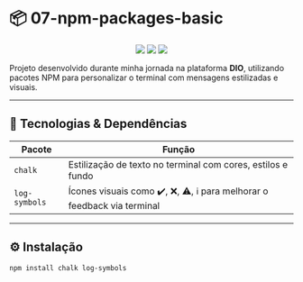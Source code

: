 # 📦 07-npm-packages-basic

<p align="center">
  <img src="https://img.shields.io/badge/NPM-Packages-blue?style=for-the-badge&logo=npm" />
  <img src="https://img.shields.io/badge/Node.js-%232F74C0?style=for-the-badge&logo=node.js&logoColor=white" />
  <img src="https://img.shields.io/badge/Status-Em%20Desenvolvimento-yellow?style=for-the-badge" />
</p>

Projeto desenvolvido durante minha jornada na plataforma **DIO**, utilizando pacotes NPM para personalizar o terminal com mensagens estilizadas e visuais.

---

## 🧰 Tecnologias & Dependências

| Pacote       | Função                                                             |
|--------------|--------------------------------------------------------------------|
| `chalk`      | Estilização de texto no terminal com cores, estilos e fundo       |
| `log-symbols`| Ícones visuais como ✔️, ❌, ⚠️, ℹ️ para melhorar o feedback via terminal |

---

## ⚙️ Instalação

```bash
npm install chalk log-symbols
